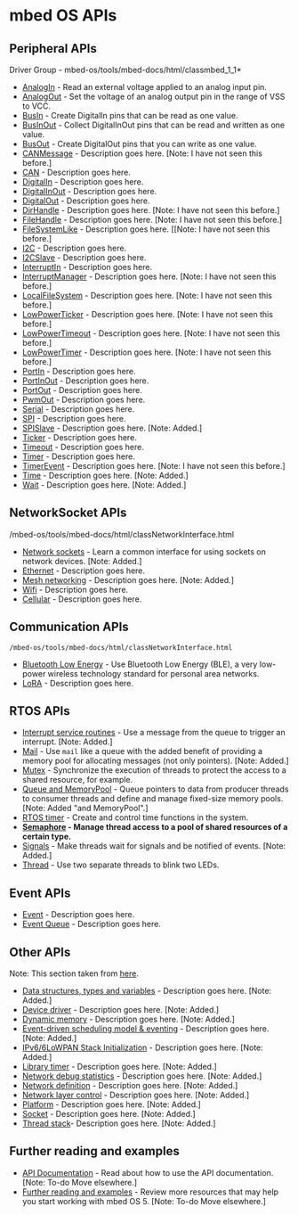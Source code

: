# mbed OS APIs

## Peripheral APIs
Driver Group - mbed-os/tools/mbed-docs/html/classmbed_1_1*

- [AnalogIn]() - Read an external voltage applied to an analog input pin.
- [AnalogOut]() - Set the voltage of an analog output pin in the range of VSS to VCC.
- [BusIn]() - Create DigitalIn pins that can be read as one value.
- [BusInOut]() - Collect DigitalInOut pins that can be read and written as one value.
- [BusOut]() - Create DigitalOut pins that you can write as one value.
- [CANMessage]() - Description goes here. [Note: I have not seen this before.]
- [CAN]() - Description goes here.
- [DigitalIn]() - Description goes here.
- [DigitalInOut]() - Description goes here.
- [DigitalOut]() - Description goes here.
- [DirHandle]() - Description goes here. [Note: I have not seen this before.]
- [FileHandle]() - Description goes here. [Note: I have not seen this before.]
- [FileSystemLike]() - Description goes here. [[Note: I have not seen this before.]
- [I2C]() - Description goes here.
- [I2CSlave]() - Description goes here.
- [InterruptIn]() - Description goes here.
- [InterruptManager]() - Description goes here. [Note: I have not seen this before.]
- [LocalFileSystem]() - Description goes here. [Note: I have not seen this before.]
- [LowPowerTicker]() - Description goes here. [Note: I have not seen this before.]
- [LowPowerTimeout]() - Description goes here. [Note: I have not seen this before.]
- [LowPowerTimer]() - Description goes here. [Note: I have not seen this before.]
- [PortIn]() - Description goes here.
- [PortInOut]() - Description goes here.
- [PortOut]() - Description goes here.
- [PwmOut]() - Description goes here.
- [Serial]() - Description goes here.
- [SPI]() - Description goes here.
- [SPISlave]() - Description goes here. [Note: Added.]
- [Ticker]() - Description goes here.
- [Timeout]() - Description goes here.
- [Timer]() - Description goes here.
- [TimerEvent]() - Description goes here. [Note: I have not seen this before.]
- [Time]() - Description goes here. [Note: Added.]
- [Wait]() - Description goes here. [Note: Added.]
 
## NetworkSocket APIs
  /mbed-os/tools/mbed-docs/html/classNetworkInterface.html
  
- [Network sockets]() - Learn a common interface for using sockets on network devices. [Note: Added.]
- [Ethernet]() - Description goes here.
- [Mesh networking]() - Description goes here. [Note: Added.]
- [Wifi]() - Description goes here.
- [Cellular]() - Description goes here.

## Communication APIs
    /mbed-os/tools/mbed-docs/html/classNetworkInterface.html
    
- [Bluetooth Low Energy]() - Use Bluetooth Low Energy (BLE), a very low-power wireless technology standard for personal area networks.
- [LoRA]() - Description goes here.

## RTOS APIs

- [Interrupt service routines]() - Use a message from the queue to trigger an interrupt. [Note: Added.]
- [Mail]() - Use `mail` like a queue with the added benefit of providing a memory pool for allocating messages (not only pointers). [Note: Added.]
- [Mutex]() - Synchronize the execution of threads to protect the access to a shared resource, for example.
- [Queue and MemoryPool]() - Queue pointers to data from producer threads to consumer threads and define and manage fixed-size memory pools. [Note: Added "and MemoryPool".]
- [RTOS timer]() - Create and control time functions in the system.
- **[Semaphore](semaphore.md) - Manage thread access to a pool of shared resources of a certain type.**
- [Signals]() - Make threads wait for signals and be notified of events. [Note: Added.]
- [Thread]() - Use two separate threads to blink two LEDs.

## Event APIs

- [Event]() - Description goes here.
- [Event Queue]() - Description goes here.

## Other APIs
Note: This section taken from [here](https://docs.mbed.com/docs/arm-ipv66lowpan-stack/en/latest/06_API_introduction/).
- [Data structures, types and variables]() - Description goes here. [Note: Added.]
- [Device driver]() - Description goes here. [Note: Added.]
- [Dynamic memory]() - Description goes here. [Note: Added.]
- [Event-driven scheduling model & eventing]() - Description goes here. [Note: Added.]
- [IPv6/6LoWPAN Stack Initialization]() - Description goes here. [Note: Added.]
- [Library timer]() - Description goes here. [Note: Added.]
- [Network debug statistics]() - Description goes here. [Note: Added.]
- [Network definition]() - Description goes here. [Note: Added.]
- [Network layer control]() - Description goes here. [Note: Added.]
- [Platform]() - Description goes here. [Note: Added.]
- [Socket]() - Description goes here. [Note: Added.]
- [Thread stack]()- Description goes here. [Note: Added.]

## Further reading and examples
- [API Documentation](https://docs.mbed.com/docs/mbed-os-api-reference/en/latest/APIs/API_Documentation/) - Read about how to use the API documentation. [Note: To-do Move elsewhere.]
- [Further reading and examples](https://docs.mbed.com/docs/mbed-os-api-reference/en/latest/further_reading/) - Review more resources that may help you start working with mbed OS 5. [Note: To-do Move elsewhere.]
